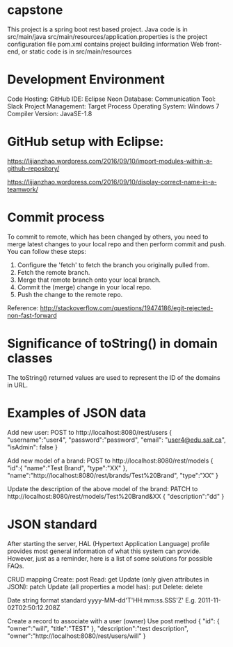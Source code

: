 # capstone

This project is a spring boot rest based project.
	Java code is in src/main/java
	src/main/resources/application.properties is the project configuration file
	pom.xml contains project building information
	Web front-end, or static code is in src/main/resources


# Development Environment

Code Hosting: GitHub
IDE: Eclipse Neon
Database:
Communication Tool: Slack
Project Management: Target Process
Operating System: Windows 7
Compiler Version: JavaSE-1.8


# GitHub setup with Eclipse:

https://lijianzhao.wordpress.com/2016/09/10/import-modules-within-a-github-repository/

https://lijianzhao.wordpress.com/2016/09/10/display-correct-name-in-a-teamwork/


# Commit process

To commit to remote, which has been changed by others, you need to merge latest changes to your local repo and then perform commit and push. You can follow these steps:

 1. Configure the 'fetch' to fetch the branch you originally pulled from.
 2. Fetch the remote branch.
 3. Merge that remote branch onto your local branch.
 4. Commit the (merge) change in your local repo.
 5. Push the change to the remote repo.

Reference: http://stackoverflow.com/questions/19474186/egit-rejected-non-fast-forward


# Significance of toString() in domain classes

The toString() returned values are used to represent the ID of the domains in URL.


# Examples of JSON data
Add new user:
POST to http://localhost:8080/rest/users
{
	"username":"user4",
	"password":"password",
	"email": "user4@edu.sait.ca",
	"isAdmin": false
}

Add new model of a brand:
POST to http://localhost:8080/rest/models
{
	"id":{
		"name":"Test Brand",
		"type":"XX"
	},
	"name":"http://localhost:8080/rest/brands/Test%20Brand",
	"type":"XX"
}

Update the description of the above model of the brand:
PATCH to http://localhost:8080/rest/models/Test%20Brand&XX
{
	"description":"dd"
}

# JSON standard

After starting the server, HAL (Hypertext Application Language) profile provides most general information of what this system can provide. However, just as a reminder, here is a list of some solutions for possible FAQs.

CRUD mapping
Create: post
Read: get
Update (only given attributes in JSON): patch
Update (all properties a model has): put
Delete: delete

Date string format standard
	yyyy-MM-dd'T'HH:mm:ss.SSS'Z'
	E.g. 2011-11-02T02:50:12.208Z

Create a record to associate with a user (owner)
Use post method
{
	"id":
	{
		"owner":"will",
		"title":"TEST"
	},
	"description":"test description",
	"owner":"http://localhost:8080/rest/users/will"
}